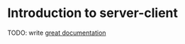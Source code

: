 # Introduction to server-client

TODO: write [great documentation](http://jacobian.org/writing/great-documentation/what-to-write/)
